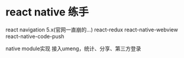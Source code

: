 # react native 练手

react navigation 5.x(官网一直崩的...)
react-redux
react-native-webview
react-native-code-push

native module实现
接入umeng，统计、分享、第三方登录